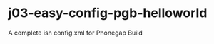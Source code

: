 j03-easy-config-pgb-helloworld
==============================

A complete ish config.xml for Phonegap Build
